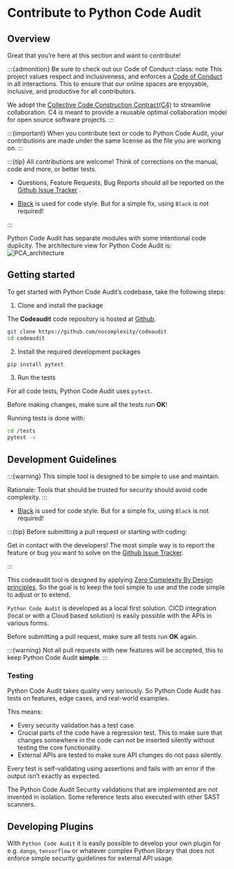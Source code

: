 # Contribute to Python Code Audit

## Overview

Great that you’re here at this section and want to contribute!

:::{admonition} Be sure to check out our Code of Conduct
:class: note
This project values respect and inclusiveness, and enforces a [Code of Conduct](CONTRIBUTE.md#code-of-conduct) in all interactions. This to ensure that our online spaces are enjoyable, inclusive, and productive for all contributors.


We adopt the [Collective Code Construction Contract(C4)](https://rfc.zeromq.org/spec/42/) to streamline collaboration. C4 is meant to provide a reusable optimal collaboration model for open source software projects. 
:::

:::{important} 
When you contribute text or code to Python Code Audit, your contributions are made under the same license as the file you are working on. 
:::

:::{tip}
All contributions are welcome!
Think of corrections on the manual, code and more, or better tests.

* Questions, Feature Requests, Bug Reports should all be reported on the [Github Issue Tracker](https://github.com/nocomplexity/codeaudit/issues) .

* [Black](https://black.readthedocs.io/en/stable/index.html) is used for code style. But for a simple fix, using `Black` is not required!

:::

Python Code Audit has separate modules with some intentional code duplicity. The architecture view for Python Code Audit is:
![PCA_architecture](pca_overview.png)

## Getting started
To get started with Python Code Audit’s codebase, take the following steps:

1. Clone and install the package

The **Codeaudit** code repository is hosted at [Github](https://github.com/nocomplexity/codeaudit).

```bash
git clone https://github.com/nocomplexity/codeaudit 
cd codeaudit
```
2. Install the required development packages

```bash
pip install pytest
```

3. Run the tests

For all code tests, Python Code Audit uses `pytest`. 

Before making changes, make sure all the tests run **OK**! 

Running tests is done with:

```bash
cd /tests
pytest -v 
```

## Development Guidelines

:::{warning}
This simple tool is designed to be simple to use and maintain.

Rationale: Tools that should be trusted for security should avoid code complexity. 
:::


* [Black](https://black.readthedocs.io/en/stable/index.html) is used for code style. But for a simple fix, using `Black` is not required!

:::{tip} 
Before submitting a pull request or starting with coding: 

Get in contact with the developers! The most simple way is to report the feature or bug you want to solve on the [Github Issue Tracker](https://github.com/nocomplexity/codeaudit/issues).

:::



This codeaudit tool is designed by applying [Zero Complexity By Design principles](https://nocomplexity.com/documents/0complexity/abstract.html). So the goal is to keep the tool simple to use and the code simple to adjust or to extend.

`Python Code Audit` is developed as a local first solution. CICD integration (local or with a Cloud based solution) is easily possible with the APIs in various forms.

Before submitting a pull request, make sure all tests run **OK** again.

:::{warning} 
Not all pull requests with new features will be accepted, this to keep Python Code Audit **simple**. 
:::

### Testing
Python Code Audit takes quality very seriously. So Python Code Audit has tests on features, edge cases, and real-world examples. 

This means:
* Every security validation has a test case.
* Crucial parts of the code have a regression test. This to make sure that changes somewhere in the code can not be inserted silently without testing the core functionality.
* External APIs are tested to make sure API changes do not pass silently.


Every test is self-validating using assertions and fails with an error if the output isn’t exactly as expected.

The Python Code Audit Security validations that are implemented are not invented in isolation. Some reference tests also executed with other SAST scanners.


## Developing Plugins

With `Python Code Audit` it is easily possible to develop your own plugin for e.g. `dango`, `tensorflow` or whatever complex Python library that does not enforce simple security guidelines for external API usage. 

